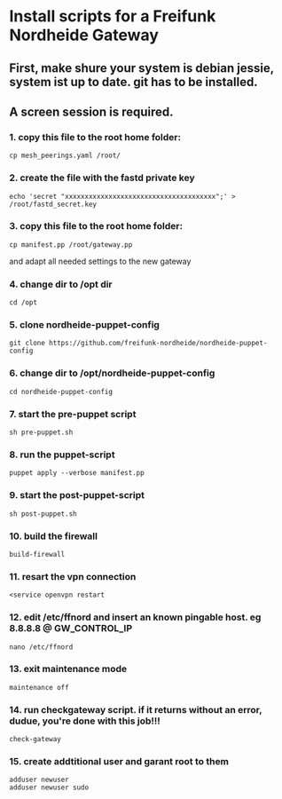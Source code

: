 # Install scripts for a Freifunk Nordheide Gateway

## First, make shure your system is debian jessie, system ist up to date. git has to be installed.
## A screen session is required. 

### 1. copy this file to the root home folder:
    cp mesh_peerings.yaml /root/

### 2. create the file with the fastd private key
    echo 'secret "xxxxxxxxxxxxxxxxxxxxxxxxxxxxxxxxxxxxxx";' > /root/fastd_secret.key

### 3. copy this file to the root home folder:
    cp manifest.pp /root/gateway.pp
and adapt all needed settings to the new gateway

### 4. change dir to /opt dir
    cd /opt
    
### 5. clone nordheide-puppet-config
    git clone https://github.com/freifunk-nordheide/nordheide-puppet-config

### 6. change dir to /opt/nordheide-puppet-config
    cd nordheide-puppet-config

### 7. start the pre-puppet script
    sh pre-puppet.sh
    
### 8. run the puppet-script
    puppet apply --verbose manifest.pp
    
### 9. start the post-puppet-script
    sh post-puppet.sh
    
### 10. build the firewall
    build-firewall
    
### 11. resart the vpn connection
    <service openvpn restart
    
### 12. edit /etc/ffnord and insert an known pingable host. eg 8.8.8.8 @ GW_CONTROL_IP
    nano /etc/ffnord
    
### 13. exit maintenance mode
    maintenance off
    
### 14. run checkgateway script. if it returns without an error, dudue, you're done with this job!!!
    check-gateway

### 15. create addtitional user and garant root to them

    adduser newuser
    adduser newuser sudo

